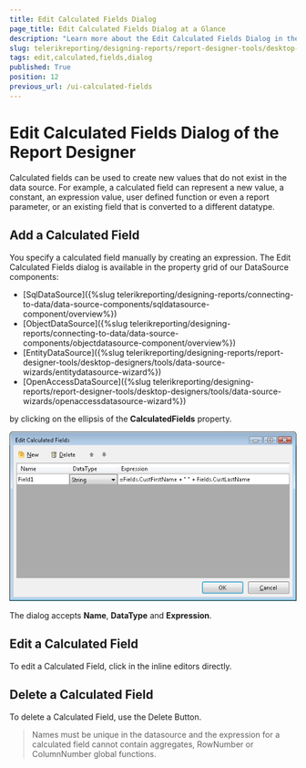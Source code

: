 ```yaml
---
title: Edit Calculated Fields Dialog
page_title: Edit Calculated Fields Dialog at a Glance
description: "Learn more about the Edit Calculated Fields Dialog in the Telerik Reporting Desktop Designers, from where you may invoke it and how to edit or remove a calculated field."
slug: telerikreporting/designing-reports/report-designer-tools/desktop-designers/tools/edit-calculated-fields-dialog
tags: edit,calculated,fields,dialog
published: True
position: 12
previous_url: /ui-calculated-fields
---
```


# Edit Calculated Fields Dialog of the Report Designer

Calculated fields can be used to create new values that do not exist in the data source. For example, a calculated field can represent a new value, a constant, an expression value, user defined function or even a report parameter, or an existing field that is converted to a different datatype.

## Add a Calculated Field

You specify a calculated field manually by creating an expression. The Edit Calculated Fields dialog is available in the property grid of our DataSource components:

* [SqlDataSource]({%slug telerikreporting/designing-reports/connecting-to-data/data-source-components/sqldatasource-component/overview%})
* [ObjectDataSource]({%slug telerikreporting/designing-reports/connecting-to-data/data-source-components/objectdatasource-component/overview%})
* [EntityDataSource]({%slug telerikreporting/designing-reports/report-designer-tools/desktop-designers/tools/data-source-wizards/entitydatasource-wizard%})
* [OpenAccessDataSource]({%slug telerikreporting/designing-reports/report-designer-tools/desktop-designers/tools/data-source-wizards/openaccessdatasource-wizard%})

by clicking on the ellipsis of the __CalculatedFields__ property.

![Edit Calculated Fields Dialog of the Report Designer with one calculated field (string) set to the concatenated string of two actual fields](images/CalculatedFields.png)

The dialog accepts __Name__, __DataType__ and __Expression__.

## Edit a Calculated Field

To edit a Calculated Field, click in the inline editors directly.

## Delete a Calculated Field

To delete a Calculated Field, use the Delete Button.

> Names must be unique in the datasource and the expression for a calculated field cannot contain aggregates, RowNumber or ColumnNumber global functions.
